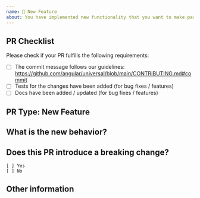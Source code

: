 ```yaml
---
name: 🎉 New Feature
about: You have implemented new functionality that you want to make part of Angular Universal
---
```


## PR Checklist

Please check if your PR fulfills the following requirements:

- [ ] The commit message follows our guidelines: https://github.com/angular/universal/blob/main/CONTRIBUTING.md#commit
- [ ] Tests for the changes have been added (for bug fixes / features)
- [ ] Docs have been added / updated (for bug fixes / features)

## PR Type: New Feature

## What is the new behavior?

## Does this PR introduce a breaking change?

```
[ ] Yes
[ ] No
```

<!-- If this PR contains a breaking change, please describe the impact and migration path for existing applications below. -->

## Other information
